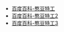 - [百度百科-憨豆特工](https://baike.baidu.com/item/%E6%86%A8%E8%B1%86%E7%89%B9%E5%B7%A5/6149642)
- [百度百科-憨豆特工2](https://baike.baidu.com/item/%E6%86%A8%E8%B1%86%E7%89%B9%E5%B7%A52/2445408)
- [百度百科-憨豆特工3](https://baike.baidu.com/item/%E6%86%A8%E8%B1%86%E7%89%B9%E5%B7%A53/22063639)
